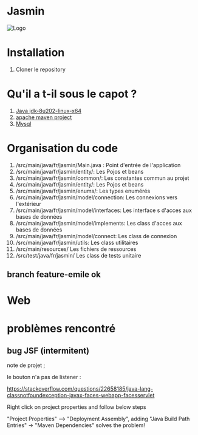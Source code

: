 # Jasmin

![Logo](./doc/images/Logo-defaut.png)

# Installation

1. Cloner le repository

# Qu'il a t-il sous le capot ?

1. [Java jdk-8u202-linux-x64](https://www.oracle.com/java/technologies/javase/javase8-archive-downloads.html)
1. [apache maven project](https://maven.apache.org/)
1. [Mysql](https://www.mysql.com/fr/)

# Organisation du code

1. /src/main/java/fr/jasmin/Main.java : Point d'entrée de l'application
1. /src/main/java/fr/jasmin/entity/: Les Pojos et beans
1. /src/main/java/fr/jasmin/common/: Les constantes commun au projet
1. /src/main/java/fr/jasmin/entity/: Les Pojos et beans
1. /src/main/java/fr/jasmin/enums/: Les types enumérés
1. /src/main/java/fr/jasmin/model/connection: Les connexions vers l'extérieur
1. /src/main/java/fr/jasmin/model/interfaces: Les interface s d'acces aux bases de données
1. /src/main/java/fr/jasmin/model/implements: Les class d'acces aux bases de données
1. /src/main/java/fr/jasmin/model/connect: Les class de connexion
1. /src/main/java/fr/jasmin/utils: Les class utilitaires
1. /src/main/resources/ Les fichiers de ressources
1. /src/test/java/fr/jasmin/ Les class de tests unitaire

## branch feature-emile ok

# Web

# problèmes rencontré

## bug JSF (intermitent)

note de projet ;

le bouton n'a pas de listener :

https://stackoverflow.com/questions/22658185/java-lang-classnotfoundexception-javax-faces-webapp-facesservlet

Right click on project properties and follow below steps

"Project Properties" --> "Deployment Assembly", adding "Java Build Path Entries" -> "Maven Dependencies" solves the problem!
